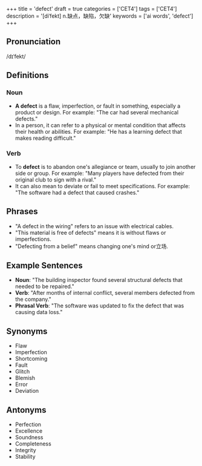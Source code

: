 +++
title = 'defect'
draft = true
categories = ['CET4']
tags = ['CET4']
description = '[diˈfekt] n.缺点，缺陷，欠缺'
keywords = ['ai words', 'defect']
+++

## Pronunciation
/dɪˈfekt/

## Definitions
### Noun
- **A defect** is a flaw, imperfection, or fault in something, especially a product or design. For example: "The car had several mechanical defects."
- In a person, it can refer to a physical or mental condition that affects their health or abilities. For example: "He has a learning defect that makes reading difficult."

### Verb
- To **defect** is to abandon one's allegiance or team, usually to join another side or group. For example: "Many players have defected from their original club to sign with a rival."
- It can also mean to deviate or fail to meet specifications. For example: "The software had a defect that caused crashes."

## Phrases
- "A defect in the wiring" refers to an issue with electrical cables.
- "This material is free of defects" means it is without flaws or imperfections.
- "Defecting from a belief" means changing one's mind or立场.

## Example Sentences
- **Noun**: "The building inspector found several structural defects that needed to be repaired."
- **Verb**: "After months of internal conflict, several members defected from the company."
- **Phrasal Verb**: "The software was updated to fix the defect that was causing data loss."

## Synonyms
- Flaw
- Imperfection
- Shortcoming
- Fault
- Glitch
- Blemish
- Error
- Deviation

## Antonyms
- Perfection
- Excellence
- Soundness
- Completeness
- Integrity
- Stability
